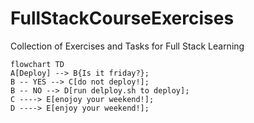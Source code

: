 # FullStackCourseExercises
Collection of Exercises and Tasks for Full Stack Learning


```mermaid
flowchart TD
A[Deploy] --> B{Is it friday?};
B -- YES --> C[do not deploy!];
B -- NO --> D[run delploy.sh to deploy];
C ----> E[enojoy your weekend!];
D ----> E[enjoy your weekend!];
```
